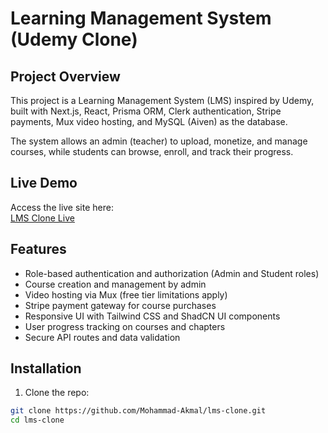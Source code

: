 # Learning Management System (Udemy Clone)

## Project Overview
This project is a Learning Management System (LMS) inspired by Udemy, built with Next.js, React, Prisma ORM, Clerk authentication, Stripe payments, Mux video hosting, and MySQL (Aiven) as the database. 

The system allows an admin (teacher) to upload, monetize, and manage courses, while students can browse, enroll, and track their progress.

## Live Demo
Access the live site here:  
[LMS Clone Live](https://lms-clone-3d23kwg1g-mohammad-akmals-projects.vercel.app)

## Features
- Role-based authentication and authorization (Admin and Student roles)
- Course creation and management by admin
- Video hosting via Mux (free tier limitations apply)
- Stripe payment gateway for course purchases
- Responsive UI with Tailwind CSS and ShadCN UI components
- User progress tracking on courses and chapters
- Secure API routes and data validation

## Installation

1. Clone the repo:

```bash
git clone https://github.com/Mohammad-Akmal/lms-clone.git
cd lms-clone
